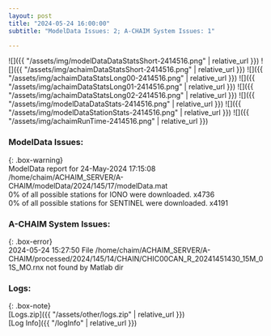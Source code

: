 ```yaml
---
layout: post
title: "2024-05-24 16:00:00"
subtitle: "ModelData Issues: 2; A-CHAIM System Issues: 1"

---
```


![]({{ "/assets/img/modelDataDataStatsShort-2414516.png" | relative_url }})
![]({{ "/assets/img/achaimDataStatsShort-2414516.png" | relative_url }})
![]({{ "/assets/img/achaimDataStatsLong00-2414516.png" | relative_url }})
![]({{ "/assets/img/achaimDataStatsLong01-2414516.png" | relative_url }})
![]({{ "/assets/img/achaimDataStatsLong02-2414516.png" | relative_url }})
![]({{ "/assets/img/modelDataDataStats-2414516.png" | relative_url }})
![]({{ "/assets/img/modelDataStationStats-2414516.png" | relative_url }})
![]({{ "/assets/img/achaimRunTime-2414516.png" | relative_url }})


### ModelData Issues:  
  
{: .box-warning}  
 ModelData report for 24-May-2024 17:15:08   
 /home/chaim/ACHAIM_SERVER/A-CHAIM/modelData/2024/145/17/modelData.mat   
 0% of all possible stations for IONO were downloaded. x4736   
 0% of all possible stations for SENTINEL were downloaded. x4191   
  
### A-CHAIM System Issues:  
  
{: .box-error}  
2024-05-24 15:27:50 File /home/chaim/ACHAIM_SERVER/A-CHAIM/processed/2024/145/14/CHAIN/CHIC00CAN_R_20241451430_15M_01S_MO.rnx not found by Matlab dir  

### Logs:  
  
{: .box-note}  
[Logs.zip]({{ "/assets/other/logs.zip" | relative_url }})  
[Log Info]({{ "/logInfo" | relative_url }})  
